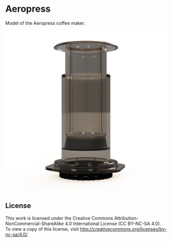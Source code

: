 Aeropress
================
Model of the Aeropress coffee maker.

![Aeropress Fusion 360 Model](images/aeropress_square_side_20151119.png?raw=true "Aeropress")


License
-------

This work is licensed under the  Creative Commons Attribution-NonCommercial-ShareAlike 4.0 International License (CC BY-NC-SA 4.0). To view a copy of this license, visit <http://creativecommons.org/licenses/by-nc-sa/4.0/>.

